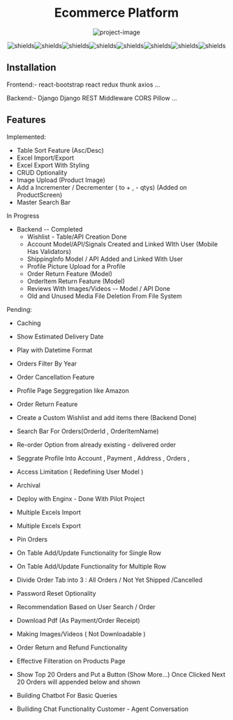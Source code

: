 <h1 align="center" id="title">Ecommerce Platform</h1>

<p align="center"><img src="https://socialify.git.ci/saumojit/ecommerce/image?description=1&amp;name=1&amp;owner=1&amp;theme=Light" alt="project-image"></p>

<p align="center"><img src="https://img.shields.io/badge/Django-092E20.svg?style=for-the-badge&amp;logo=Django&amp;logoColor=white" alt="shields"><img src="https://img.shields.io/badge/React-61DAFB.svg?style=for-the-badge&amp;logo=React&amp;logoColor=black" alt="shields"><img src="https://img.shields.io/badge/Redux-764ABC.svg?style=for-the-badge&amp;logo=Redux&amp;logoColor=white" alt="shields"><img src="https://img.shields.io/badge/Celery-37814A.svg?style=for-the-badge&amp;logo=Celery&amp;logoColor=white" alt="shields"><img src="https://img.shields.io/badge/Redis-DC382D.svg?style=for-the-badge&amp;logo=Redis&amp;logoColor=white" alt="shields"><img src="https://img.shields.io/badge/RabbitMQ-FF6600.svg?style=for-the-badge&amp;logo=RabbitMQ&amp;logoColor=white" alt="shields"><img src="https://img.shields.io/badge/Python-3776AB.svg?style=for-the-badge&amp;logo=Python&amp;logoColor=white" alt="shields"><img src="https://img.shields.io/badge/Google-4285F4.svg?style=for-the-badge&amp;logo=Google&amp;logoColor=white" alt="shields"></p>

## Installation

Frontend:-
react-bootstrap
react redux
thunk
axios
...


Backend:-
Django
Django REST
Middleware
CORS
Pillow
...

    
## Features

Implemented:
- Table Sort Feature (Asc/Desc)
- Excel Import/Export
- Excel Export With Styling
- CRUD Optionality
- Image Upload (Product Image)
- Add a Incrementer / Decrementer ( to + , - qtys) (Added on ProductScreen)
- Master Search Bar

In Progress
- Backend -- Completed
  - Wishlist - Table/API Creation Done
  - Account Model/API/Signals Created and Linked WIth User (Mobile Has Validators)
  - ShippingInfo Model / API Added and Linked With User
  - Profile Picture Upload for a Profile
  - Order Return Feature (Model)
  - OrderItem Return Feature (Model)
  - Reviews With Images/Videos -- Model / API Done
  - Old and Unused Media File Deletion From File System



Pending:
- Caching
- Show Estimated Delivery Date
- Play with Datetime Format
- Orders Filter By Year
- Order Cancellation Feature
- Profile Page Seggregation like Amazon 
- Order Return Feature
- Create a Custom Wishlist and add items there (Backend Done)
- Search Bar For Orders(OrderId , OrderItemName)


- Re-order Option from already existing - delivered order
- Seggrate Profile Into Account , Payment , Address , Orders ,
- Access Limitation ( Redefining User Model )
- Archival
- Deploy with Enginx - Done With Pilot Project
- Multiple Excels Import
- Multiple Excels Export
- Pin Orders

- On Table Add/Update Functionality for Single Row
- On Table Add/Update Functionality for Multiple Row
- Divide Order Tab into 3 : All Orders / Not Yet Shipped /Cancelled
- Password Reset Optionality
- Recommendation Based on User Search / Order
- Download Pdf (As Payment/Order Receipt)
- Making Images/Videos ( Not Downloadable )
- Order Return and Refund Functionality
- Effective Filteration on Products Page 
- Show Top 20 Orders and Put a Button (Show More...) Once Clicked Next 20 Orders will appended below and shown
- Building Chatbot For Basic Queries 
- Builiding Chat Functionality Customer - Agent Conversation



